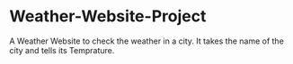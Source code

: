 # Weather-Website-Project
A Weather Website to check the weather in a city. It takes the name of the city and tells its Temprature.
